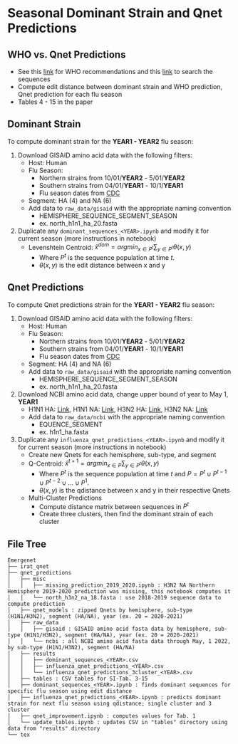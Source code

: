 # Seasonal Dominant Strain and Qnet Predictions

## WHO vs. Qnet Predictions
   - See this [link](https://www.fludb.org/brc/vaccineRecommend.spg?decorator=influenza#:~:text=From%20these%20data%2C%20the%20WHO,recommendation%20are%20also%20usually%20suggested.) for WHO recommendations and this [link](https://platform.epicov.org/epi3/frontend#507f8c) to search the sequences
   - Compute edit distance between dominant strain and WHO prediction, Qnet prediction for each flu season
   - Tables 4 - 15 in the paper

## Dominant Strain
To compute dominant strain for the **YEAR1 - YEAR2** flu season:
1. Download GISAID amino acid data with the following filters:
    - Host: Human
    - Flu Season: 
        - Northern strains from 10/01/**YEAR2** - 5/01/**YEAR2**
        - Southern strains from 04/01/**YEAR1** - 10/1/**YEAR1**
        - Flu season dates from [CDC](https://www.cdc.gov/flu/school-business/travelersfacts.htm)
    - Segment: HA (4) and NA (6)
    - Add data to `raw_data/gisaid` with the appropriate naming convention
        - HEMISPHERE_SEQUENCE_SEGMENT_SEASON
        - ex. north_h1n1_ha_20.fasta
2. Duplicate any `dominant_sequences_<YEAR>.ipynb` and modify it for current season (more instructions in notebook)
    - Levenshtein Centroid: $\widehat{x}^{dom} = argmin_{x\in P^t} \sum_{y \in P^t} \theta(x,y)$
        - Where $P^t$ is the sequence population at time $t$.
        - $\theta(x,y)$ is the edit distance between x and y

## Qnet Predictions
To compute Qnet predictions strain for the **YEAR1 - YEAR2** flu season:
1. Download GISAID amino acid data with the following filters:
    - Host: Human
    - Flu Season: 
        - Northern strains from 10/01/**YEAR2** - 5/01/**YEAR2**
        - Southern strains from 04/01/**YEAR1** - 10/1/**YEAR1**
        - Flu season dates from [CDC](https://www.cdc.gov/flu/school-business/travelersfacts.htm)
    - Segment: HA (4) and NA (6)
    - Add data to `raw_data/gisaid` with the appropriate naming convention
        - HEMISPHERE_SEQUENCE_SEGMENT_SEASON
        - ex. north_h1n1_ha_20.fasta
2. Download NCBI amino acid data, change upper bound of year to May 1, **YEAR1**
    - H1N1 HA: [Link](https://www.ncbi.nlm.nih.gov/labs/virus/vssi/#/virus?SeqType_s=Protein&VirusLineage_ss=H1N1%20subtype,%20taxid:114727&HostLineage_ss=Homo%20sapiens%20(human),%20taxid:9606&ProtNames_ss=hemagglutinin&LabHost_s=include&SLen_i=550%20TO%20600&QualNum_i=0&CollectionDate_dr=2000-01-01T00:00:00.00Z%20TO%202022-05-01T23:59:59.00Z), H1N1 NA: [Link](https://www.ncbi.nlm.nih.gov/labs/virus/vssi/#/virus?SeqType_s=Protein&VirusLineage_ss=H1N1%20subtype,%20taxid:114727&HostLineage_ss=Homo%20sapiens%20(human),%20taxid:9606&LabHost_s=include&QualNum_i=0&CollectionDate_dr=2000-01-01T00:00:00.00Z%20TO%202022-05-01T23:59:59.00Z&SLen_i=450%20TO%20500&ProtNames_ss=neuraminidase), H3N2 HA: [Link](https://www.ncbi.nlm.nih.gov/labs/virus/vssi/#/virus?SeqType_s=Protein&HostLineage_ss=Homo%20sapiens%20(human),%20taxid:9606&LabHost_s=include&QualNum_i=0&CollectionDate_dr=2000-01-01T00:00:00.00Z%20TO%202022-05-01T23:59:59.00Z&VirusLineage_ss=H3N2%20subtype,%20taxid:119210&SLen_i=550%20TO%20650&ProtNames_ss=hemagglutinin), H3N2 NA: [Link](https://www.ncbi.nlm.nih.gov/labs/virus/vssi/#/virus?SeqType_s=Protein&HostLineage_ss=Homo%20sapiens%20(human),%20taxid:9606&LabHost_s=include&QualNum_i=0&CollectionDate_dr=2000-01-01T00:00:00.00Z%20TO%202022-05-01T23:59:59.00Z&SLen_i=450%20TO%20500&ProtNames_ss=neuraminidase&VirusLineage_ss=H3N2%20subtype,%20taxid:119210)
    - Add data to `raw_data/ncbi` with the appropriate naming convention
        - EQUENCE_SEGMENT
        - ex. h1n1_ha.fasta
3. Duplicate any `influenza_qnet_predictions_<YEAR>.ipynb` and modify it for current season (more instructions in notebook)
    - Create new Qnets for each hemisphere, sub-type, and segment
    - Q-Centroid: $\widehat{x}^{t+1} = argmin_{x\in P} \sum_{y \in P^t} \theta(x,y)$
        - Where $P^t$ is the sequence population at time $t$ and $P = P^t \cup P^{t-1} \cup P^{t-2} \cup \dots \cup P^1$.
        - $\theta(x,y)$ is the qdistance between x and y in their respective Qnets
    - Multi-Cluster Predictions
        - Compute distance matrix between sequences in $P^t$
        - Create three clusters, then find the dominant strain of each cluster

## File Tree
```
Emergenet
├── irat_qnet
├── qnet_predictions
│   ├── misc
│   │   ├── missing_prediction_2019_2020.ipynb : H3N2 NA Northern Hemisphere 2019-2020 prediction was missing, this notebook computes it
│   │   └── north_h3n2_na_18.fasta : use 2018-2019 sequence data to compute prediction
│   ├── qnet_models : zipped Qnets by hemisphere, sub-type (H1N1/H3N2), segment (HA/NA), year (ex. 20 = 2020-2021)
│   ├── raw_data
│   │   ├── gisaid : GISAID amino acid fasta data by hemisphere, sub-type (H1N1/H3N2), segment (HA/NA), year (ex. 20 = 2020-2021)
│   │   └── ncbi : all NCBI amino acid fasta data through May, 1 2022, by sub-type (H1N1/H3N2), segment (HA/NA)
│   ├── results
│   │   ├── dominant_sequences_<YEAR>.csv
│   │   ├── influenza_qnet_predictions_<YEAR>.csv
│   │   └── influenza_qnet_predictions_3cluster_<YEAR>.csv
│   ├── tables : CSV tables for SI-Tab. 3-15
│   ├── dominant_sequences_<YEAR>.ipynb : finds dominant sequences for specific flu season using edit distance
│   ├── influenza_qnet_predictions_<YEAR>.ipynb : predicts dominant strain for next flu season using qdistance; single cluster and 3 cluster
│   ├── qnet_improvement.ipynb : computes values for Tab. 1 
│   └── update_tables.ipynb : updates CSV in "tables" directory using data from "results" directory
└── tex
```
